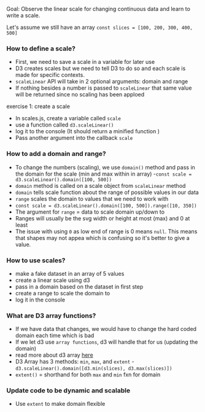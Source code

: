 Goal: Observe the linear scale for changing continuous data and learn to write a scale. 

Let's assume we still have an array 
`
const slices = [100, 200, 300, 400, 500]
`

### How to define a scale? 
- First, we need to save a scale in a variable for later use
- D3 creates scales but we need to tell D3 to do so and each scale is made for specific contexts. 
- `scaleLinear` API will take in 2 optional arguments: domain and range
- If nothing besides a number is passed to `scaleLinear` that same value will be returned since no scaling has been apploed

exercise 1: create a scale
- In scales.js, create a variable called `scale`
- use a function called `d3.scaleLinear()`
- log it to the console (It should return a minified function )
- Pass another argument into the callback `scale`


### How to add a domain and range?
- To change the numbers (scaling), we use `domain()` method and pass in the domain for the scale (min and max within in array)
-`const scale = d3.scaleLinear().domain([100, 500])` 
- `domain` method is called on a scale object from `scaleLinear` method
- `domain` tells scale function about the range of possible values in our data
- `range` scales the domain to values that we need to work with 
- `const scale = d3.scaleLinear().domain([100, 500]).range([10, 350])`
- The argument for `range` = data to scale domain up/down to
- Ranges will usually be the svg width or height at most (max) and 0 at least 
- The issue with using `0` as low end of range is 0 means `null`. This means that shapes may not appea which is confusing so it's better to give a value. 


### How to use scales?
- make a fake dataset in an array of 5 values
- create a linear scale using d3 
- pass in a domain based on the dataset in first step
- create a range to scale the domain to 
- log it in the console


### What are D3 array functions?
- If we have data that changes, we would have to change the hard coded domain each time which is bad
- If we let d3 use `array functions`, d3 will handle that for us (updating the domain)
- read more about d3 array [here](https://github.com/d3/d3-array)
- D3 Array has 3 methods: `min`, `max`, and `extent`
-`d3.scaleLinear().domain([d3.min(slices), d3.max(slices)])`
- `extent()` = shorthand for both `max` and `min` fxn for domain

### Update code to be dynamic and scalable
- Use `extent` to make domain flexible

